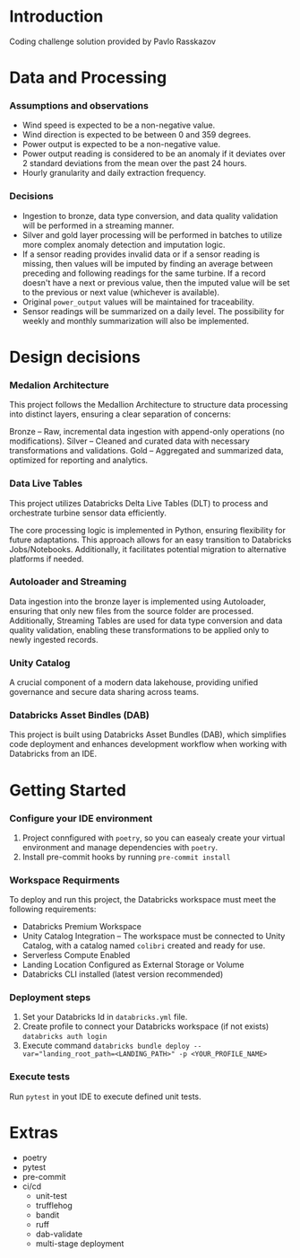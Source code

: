 # Introduction
Coding challenge solution provided by Pavlo Rasskazov
# Data and Processing
### Assumptions and observations
- Wind speed is expected to be a non-negative value.
- Wind direction is expected to be between 0 and 359 degrees.
- Power output is expected to be a non-negative value.
- Power output reading is considered to be an anomaly if it deviates over 2 standard deviations from the mean over the past 24 hours.
- Hourly granularity and daily extraction frequency.

### Decisions
- Ingestion to bronze, data type conversion, and data quality validation will be performed in a streaming manner.
- Silver and gold layer processing will be performed in batches to utilize more complex anomaly detection and imputation logic.
- If a sensor reading provides invalid data or if a sensor reading is missing, then values will be imputed by finding an average between preceding and following readings for the same turbine. If a record doesn't have a next or previous value, then the imputed value will be set to the previous or next value (whichever is available).
- Original `power_output` values will be maintained for traceability.
- Sensor readings will be summarized on a daily level. The possibility for weekly and monthly summarization will also be implemented.

# Design decisions

### Medalion Architecture
This project follows the Medallion Architecture to structure data processing into distinct layers, ensuring a clear separation of concerns:

Bronze – Raw, incremental data ingestion with append-only operations (no modifications).
Silver – Cleaned and curated data with necessary transformations and validations.
Gold – Aggregated and summarized data, optimized for reporting and analytics.

### Data Live Tables
This project utilizes Databricks Delta Live Tables (DLT) to process and orchestrate turbine sensor data efficiently.

The core processing logic is implemented in Python, ensuring flexibility for future adaptations. This approach allows for an easy transition to Databricks Jobs/Notebooks. Additionally, it facilitates potential migration to alternative platforms if needed.

### Autoloader and Streaming
Data ingestion into the bronze layer is implemented using Autoloader, ensuring that only new files from the source folder are processed. Additionally, Streaming Tables are used for data type conversion and data quality validation, enabling these transformations to be applied only to newly ingested records.

### Unity Catalog
A crucial component of a modern data lakehouse, providing unified governance and secure data sharing across teams.

### Databricks Asset Bindles (DAB)
This project is built using Databricks Asset Bundles (DAB), which simplifies code deployment and enhances development workflow when working with Databricks from an IDE.

# Getting Started

### Configure your IDE environment
1. Project connfigured with `poetry`, so you can easealy create your virtual environment and manage dependencies with `poetry`.
2. Install pre-commit hooks by running `pre-commit install`

### Workspace Requirments
To deploy and run this project, the Databricks workspace must meet the following requirements:

 - Databricks Premium Workspace
 - Unity Catalog Integration – The workspace must be connected to Unity Catalog, with a catalog named `colibri` created and ready for use.
 - Serverless Compute Enabled
 - Landing Location Configured as External Storage or Volume
 - Databricks CLI installed (latest version recommended)

### Deployment steps
1. Set your Databricks Id in `databricks.yml` file.
2. Create profile to connect your Databricks workspace (if not exists) `databricks auth login`
2. Execute command `databricks bundle deploy --var="landing_root_path=<LANDING_PATH>" -p <YOUR_PROFILE_NAME>`

### Execute tests
Run `pytest` in yout IDE to execute defined unit tests.


# Extras
- poetry
- pytest
- pre-commit
- ci/cd
    - unit-test
    - trufflehog
    - bandit
    - ruff
    - dab-validate
    - multi-stage deployment